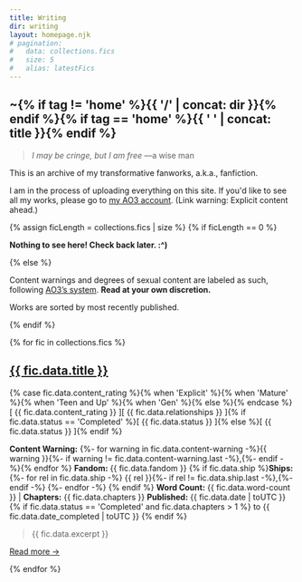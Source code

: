 ```yaml
---
title: Writing
dir: writing
layout: homepage.njk
# pagination:
#   data: collections.fics
#   size: 5
#   alias: latestFics
---
```


<section class="content">

# ~{% if tag != 'home' %}{{ '/' | concat: dir }}{% endif %}{% if tag == 'home' %}{{ ' ' | concat: title }}{% endif %}

> _I may be cringe, but I am free_ —a wise man

This is an archive of my transformative fanworks, a.k.a., fanfiction.

I am in the process of uploading everything on this site. If you'd like to see all my works, please go to [my AO3 account](https://archiveofourown.org/users/symmetra/works). (Link warning: Explicit content ahead.)

{% assign ficLength = collections.fics | size %}
{% if ficLength == 0 %}

**Nothing to see here! Check back later. :^)**

{% else %}

Content warnings and degrees of sexual content are labeled as such, following [AO3’s system](https://archiveofourown.org/help/symbols-key.html). **Read at your own discretion.**

Works are sorted by most recently published.

{% endif %}

</section>

{% for fic in collections.fics %}

<section class="content">
<div class="fic">
<h2>
<a href="{{ fic.page.url }}" class="post">{{ fic.data.title }}</a></h2>
{% case fic.data.content_rating %}{% when 'Explicit' %}<span class="stat explicit">{% when 'Mature' %}<span class="stat explicit">{% when 'Teen and Up' %}<span class="stat teen">{% when 'Gen' %}<span class="stat teen">{% else %}<span class="stat">{% endcase %}[ {{ fic.data.content_rating }} ]</span><span class="stat ship">[ {{ fic.data.relationships }} ]</span>{% if fic.data.status == 'Completed' %}<span class="stat completed">[ {{ fic.data.status }} ]</span>{% else %}<span class="stat wip">[ {{ fic.data.status }} ]</span>{% endif %}

**Content Warning:**
{%- for warning in fic.data.content-warning -%}<span>{{ warning }}{%- if warning != fic.data.content-warning.last -%},{%- endif -%}</span>{% endfor %}
**Fandom:** {{ fic.data.fandom }}
{% if fic.data.ship %}**Ships:**
{%- for rel in fic.data.ship -%}
<span>{{ rel }}{%- if rel != fic.data.ship.last -%},{%- endif -%}</span>
{%- endfor -%}
{% endif %}
**Word Count:** {{ fic.data.word-count }} | **Chapters:** {{ fic.data.chapters }}
**Published:** {{ fic.data.date | toUTC }}{% if fic.data.status == 'Completed' and fic.data.chapters > 1  %} to {{ fic.data.date_completed | toUTC }} {% endif %}

> {{ fic.data.excerpt }}

<a href="{{ fic.url }}">Read more →</a>

</div>
</section>
{% endfor %}
<p></p>
